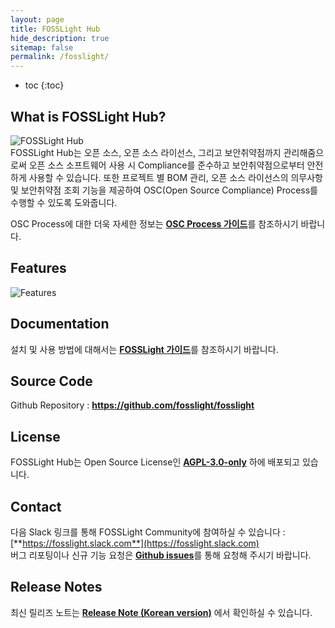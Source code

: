 ```yaml
---
layout: page
title: FOSSLight Hub
hide_description: true
sitemap: false
permalink: /fosslight/
---
```


* toc
{:toc}

## What is FOSSLight Hub?

<img src="../assets/img/fosslight_hub.png" alt="FOSSLight Hub"><br>
FOSSLight Hub는 오픈 소스, 오픈 소스 라이선스, 그리고 보안취약점까지 관리해줌으로써 오픈 소스 소프트웨어 사용 시 Compliance를 준수하고 보안취약점으로부터 안전하게 사용할 수 있습니다. 또한 프로젝트 별 BOM 관리, 오픈 소스 라이선스의 의무사항 및 보안취약점 조회 기능을 제공하여 OSC(Open Source Compliance) Process를 수행할 수 있도록 도와줍니다.

OSC Process에 대한 더욱 자세한 정보는 <a href="https://opensource.lge.com/guide/10?lang=ko"><b>OSC Process 가이드</b></a>를 참조하시기 바랍니다.

## Features

<img src="../assets/img/feature_kor.png" alt="Features"><br>

## Documentation

설치 및 사용 방법에 대해서는 <a href="https://fosslight.org/hub-guide/"><b>FOSSLight 가이드</b></a>를 참조하시기 바랍니다.

## Source Code

Github Repository : <a href="https://github.com/fosslight/fosslight"><b>https://github.com/fosslight/fosslight</b></a>

## License

FOSSLight Hub는 Open Source License인 <a href="https://github.com/fosslight/fosslight_system/blob/main/LICENSE"><b>AGPL-3.0-only</b></a> 하에 배포되고 있습니다.

## Contact

다음 Slack 링크를 통해 FOSSLight Community에 참여하실 수 있습니다 : [**https://fosslight.slack.com**](https://fosslight.slack.com)  
버그 리포팅이나 신규 기능 요청은 [**Github issues**](https://github.com/fosslight/fosslight/issues)를 통해 요청해 주시기 바랍니다.


## Release Notes

최신 릴리즈 노트는 [**Release Note (Korean version)**](https://github.com/fosslight/fosslight/blob/main/docs/RELEASE_NOTES_kor.md)
에서 확인하실 수 있습니다.